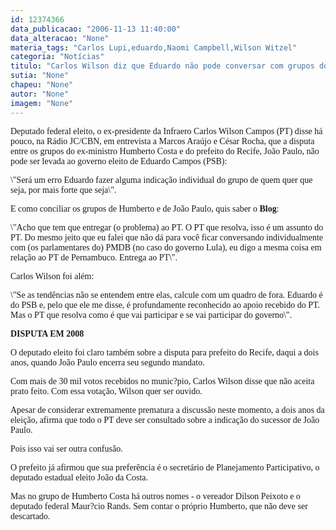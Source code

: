 ```yaml
---
id: 12374366
data_publicacao: "2006-11-13 11:40:00"
data_alteracao: "None"
materia_tags: "Carlos Lupi,eduardo,Naomi Campbell,Wilson Witzel"
categoria: "Notícias"
titulo: "Carlos Wilson diz que Eduardo não pode conversar com grupos do PT separadamente"
sutia: "None"
chapeu: "None"
autor: "None"
imagem: "None"
---
```

<p><P><FONT face=Verdana>Deputado federal eleito, o ex-presidente da Infraero Carlos Wilson Campos (PT) disse há pouco, na Rádio JC/CBN, em entrevista a Marcos Araújo e César Rocha,&nbsp;que a disputa entre os grupos do ex-ministro Humberto Costa e do prefeito do Recife, João Paulo, não pode ser levada ao governo eleito de Eduardo Campos (PSB):</FONT></P></p>
<p><P><FONT face=Verdana>\"Será um erro Eduardo fazer alguma indicação individual do grupo de quem quer que seja, por mais forte que seja\".</FONT></P></p>
<p><P><FONT face=Verdana>E como conciliar os grupos de Humberto e de João Paulo, quis saber o <STRONG>Blog</STRONG>:</FONT></P></p>
<p><P><FONT face=Verdana>\"Acho que tem que entregar (o problema) ao PT. O PT que resolva, isso é um assunto do PT. Do mesmo jeito que eu falei que não dá para você ficar conversando individualmente com (os parlamentares do) PMDB (no caso do governo Lula), eu digo a mesma coisa em relação ao PT de Pernambuco. Entrega ao PT\".</FONT></P></p>
<p><P><FONT face=Verdana>Carlos Wilson foi além:</FONT></P></p>
<p><P><FONT face=Verdana>\"Se as tendências não se entendem entre elas, calcule com um quadro de fora. Eduardo é do PSB e, pelo que ele me disse, é profundamente reconhecido ao apoio recebido do PT. Mas o PT que resolva como é que vai participar e se vai participar do governo\".</FONT></P></p>
<p><P><FONT face=Verdana><STRONG>DISPUTA EM 2008</STRONG></FONT></P></p>
<p><P><FONT face=Verdana>O deputado eleito foi claro também sobre a disputa para prefeito do Recife, daqui a dois anos, quando João Paulo encerra seu segundo mandato. </FONT></P></p>
<p><P><FONT face=Verdana>Com mais de 30 mil votos recebidos no munic?pio, Carlos Wilson disse que não aceita prato feito. Com essa votação, Wilson quer ser ouvido.</FONT></P></p>
<p><P><FONT face=Verdana>Apesar de considerar extremamente prematura a discussão neste momento, a dois anos da eleição, afirma que todo o PT deve ser consultado sobre a indicação do sucessor de João Paulo.</FONT></P></p>
<p><P><FONT face=Verdana>Pois isso vai ser outra confusão. </FONT></P></p>
<p><P><FONT face=Verdana>O prefeito já afirmou que sua preferência é o secretário de Planejamento Participativo, o deputado estadual eleito João da Costa. </FONT></P></p>
<p><P><FONT face=Verdana>Mas no grupo de Humberto Costa há outros nomes - o vereador Dilson Peixoto e o deputado federal Maur?cio Rands. Sem contar o próprio Humberto, que não deve ser descartado.</FONT></P> </p>
